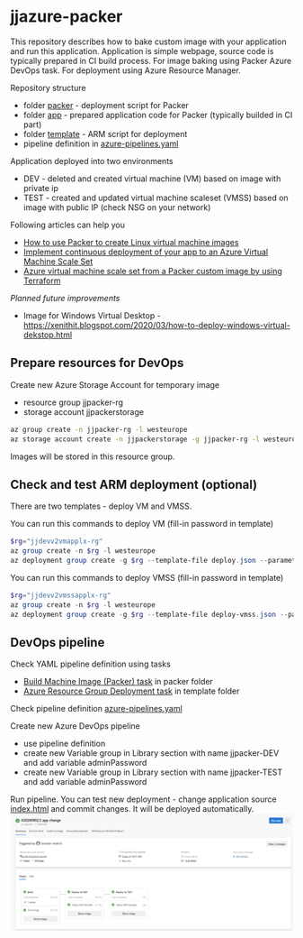 # jjazure-packer

This repository describes how to bake custom image with your application and run this application. Application is simple webpage, source code is typically prepared in CI build process.
For image baking using Packer Azure DevOps task. For deployment using Azure Resource Manager.

Repository structure

- folder [packer](packer) - deployment script for Packer
- folder [app](packer/app) - prepared application code for Packer (typically builded in CI part)
- folder [template](template) - ARM script for deployment
- pipeline definition in [azure-pipelines.yaml](azure-pipelines.yaml)

Application deployed into two environments

- DEV - deleted and created virtual machine (VM) based on image with private ip
- TEST - created and updated virtual machine scaleset (VMSS) based on image with public IP (check NSG on your network)

Following articles can help you

- [How to use Packer to create Linux virtual machine images](https://docs.microsoft.com/en-us/azure/virtual-machines/linux/build-image-with-packer)
- [Implement continuous deployment of your app to an Azure Virtual Machine Scale Set](https://docs.microsoft.com/en-us/azure/devops/pipelines/apps/cd/azure/deploy-azure-scaleset?view=azure-devops)
- [Azure virtual machine scale set from a Packer custom image by using Terraform](https://docs.microsoft.com/en-us/azure/developer/terraform/create-vm-scaleset-network-disks-using-packer-hcl)

*Planned future improvements*

- Image for Windows Virtual Desktop - https://xenithit.blogspot.com/2020/03/how-to-deploy-windows-virtual-dekstop.html

## Prepare resources for DevOps

Create new Azure Storage Account for temporary image

- resource group jjpacker-rg
- storage account jjpackerstorage

```bash
az group create -n jjpacker-rg -l westeurope
az storage account create -n jjpackerstorage -g jjpacker-rg -l westeurope --sku Standard_LRS --kind StorageV2
```

Images will be stored in this resource group.

## Check and test ARM deployment (optional)

There are two templates - deploy VM and VMSS.

You can run this commands to deploy VM (fill-in password in template)

```powershell
$rg="jjdevv2vmapplx-rg"
az group create -n $rg -l westeurope
az deployment group create -g $rg --template-file deploy.json --parameters deploy.parameters.json
```

You can run this commands to deploy VMSS (fill-in password in template)

```powershell
$rg="jjdevv2vmssapplx-rg"
az group create -n $rg -l westeurope
az deployment group create -g $rg --template-file deploy-vmss.json --parameters deploy-vmss.parameters.json
```

## DevOps pipeline

Check YAML pipeline definition using tasks

- [Build Machine Image (Packer) task](https://docs.microsoft.com/en-us/azure/devops/pipelines/tasks/deploy/packer-build?view=azure-devops) in packer folder
- [Azure Resource Group Deployment task](https://docs.microsoft.com/en-us/azure/devops/pipelines/tasks/deploy/azure-resource-group-deployment?view=azure-devops) in template folder

Check pipeline definition [azure-pipelines.yaml](azure-pipelines.yaml)

Create new Azure DevOps pipeline

- use pipeline definition
- create new Variable group in Library section with name jjpacker-DEV and add variable adminPassword
- create new Variable group in Library section with name jjpacker-TEST and add variable adminPassword

Run pipeline. You can test new deployment - change application source [index.html](packer/app/index.html) and commit changes. It will be deployed automatically.
![DevOps pipeline](media/devops.png)